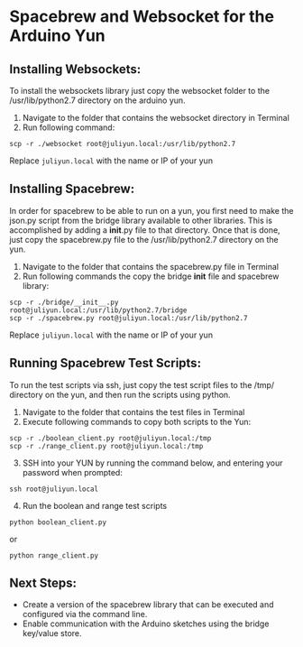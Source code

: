 # Spacebrew and Websocket for the Arduino Yun
  
## Installing Websockets:
To install the websockets library just copy the websocket folder to the /usr/lib/python2.7 directory on the arduino yun.  
  
1. Navigate to the folder that contains the websocket directory in Terminal  
2. Run following command:  
  
```
scp -r ./websocket root@juliyun.local:/usr/lib/python2.7
```
  
Replace `juliyun.local` with the name or IP of your yun  
  
## Installing Spacebrew:
In order for spacebrew to be able to run on a yun, you first need to make the json.py script from the bridge library available to other libraries. This is accomplished by adding a __init__.py file to that directory. Once that is done, just copy the spacebrew.py file to the /usr/lib/python2.7 directory on the yun.  
  
1. Navigate to the folder that contains the spacebrew.py file in Terminal  
2. Run following commands the copy the bridge __init__ file and spacebrew library:  
  
```
scp -r ./bridge/__init__.py root@juliyun.local:/usr/lib/python2.7/bridge
scp -r ./spacebrew.py root@juliyun.local:/usr/lib/python2.7
```
  
Replace `juliyun.local` with the name or IP of your yun  

## Running Spacebrew Test Scripts:
To run the test scripts via ssh, just copy the test script files to the /tmp/ directory on the yun, and then run the scripts using python.
  
1. Navigate to the folder that contains the test files in Terminal  
2. Execute following commands to copy both scripts to the Yun:  
  
```
scp -r ./boolean_client.py root@juliyun.local:/tmp
scp -r ./range_client.py root@juliyun.local:/tmp
```
  
3. SSH into your YUN by running the command below, and entering your password when prompted:  
  
```
ssh root@juliyun.local
```
4. Run the boolean and range test scripts   
  
```
python boolean_client.py
```  
or  
  
```
python range_client.py
```  

## Next Steps: 
* Create a version of the spacebrew library that can be executed and configured via the command line.  
* Enable communication with the Arduino sketches using the bridge key/value store.  

